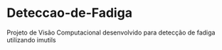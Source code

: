 # Deteccao-de-Fadiga
Projeto de Visão Computacional desenvolvido para detecção de fadiga utilizando imutils
